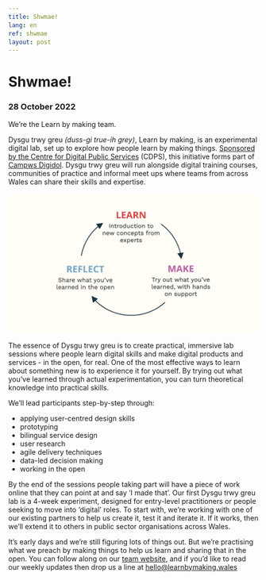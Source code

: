 ```yaml
---
title: Shwmae!
lang: en
ref: shwmae
layout: post
---
```


# Shwmae!
### 28 October 2022

We’re the Learn by making team.

Dysgu trwy greu *(duss-gi true-ih grey)*, Learn by making, is an experimental digital lab, set up to explore how people learn by making things. [Sponsored by the Centre for Digital Public Services](https://digitalpublicservices.gov.wales/) (CDPS), this initiative forms part of [Campws Digidol](https://digitalpublicservices.gov.wales/our-work/digital-training/). Dysgu trwy greu will run alongside digital training courses, communities of practice and informal meet ups where teams from across Wales can share their skills and expertise.

![Learn, Make, Reflect.. Repeat, repeat, repeat](/assets/images/learn-make-reflect.png)

The essence of Dysgu trwy greu is to create practical, immersive lab sessions where people learn digital skills and make digital products and services - in the open, for real. One of the most effective ways to learn about something new is to experience it for yourself. By trying out what you’ve learned through actual experimentation, you can turn theoretical knowledge into practical skills.

We’ll lead participants step-by-step through:
* applying user-centred design skills
* prototyping
* bilingual service design 
* user research
* agile delivery techniques
* data-led decision making
* working in the open

By the end of the sessions people taking part will have a piece of work online that they can point at and say ‘I made that’.
Our first Dysgu trwy greu lab is a 4-week experiment, designed for entry-level practitioners or people seeking to move into ‘digital’ roles. To start with, we’re working with one of our existing partners to help us create it, test it and iterate it. If it works, then we’ll extend it to others in public sector organisations across Wales. 

It’s early days and we’re still figuring lots of things out. But we’re practising what we preach by making things to help us learn and sharing that in the open. You can follow along on our [team website](http://learnbymaking.wales/en/), and if you’d like to read our weekly updates then drop us a line at [hello@learnbymaking.wales](mailto:hello@learnbymaking.wales)